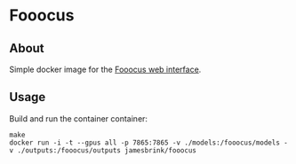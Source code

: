 # Fooocus

## About

Simple docker image for the [Fooocus web interface][Foocus]. 

## Usage

Build and run the container container:
```shell
make
docker run -i -t --gpus all -p 7865:7865 -v ./models:/fooocus/models -v ./outputs:/fooocus/outputs jamesbrink/fooocus
```

[Foocus]: https://github.com/lllyasviel/Fooocus